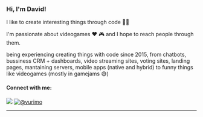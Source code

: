 ### Hi, I'm David!

I like to create interesting things through code 👨‍💻

I'm passionate about videogames ❤️ 🎮 and I hope to reach people through them.

being experiencing creating things with code since 2015, from chatbots, bussiness CRM + dashboards, video streaming sites, voting sites, landing pages, mantaining servers, mobile apps (native and hybrid) to funny things like videogames (mostly in gamejams 😅)

#### Connect with me:



<p align="left"> 
     <a href="https://brim01.netlify.app/" target="_blank" rel="noreferrer"> <img src="https://img.shields.io/badge/-Personal%20Site-gray.svg?colorB=C28E08&style=for-the-badge" /></a>
  <a href="https://twitter.com/vurimo" target="_blank"  rel="noreferrer"><img src="https://img.shields.io/badge/twitter-%231DA1F2.svg?&style=for-the-badge&logo=twitter&logoColor=white" alt="@vurimo" /></a> 
</p>

<hr/>
